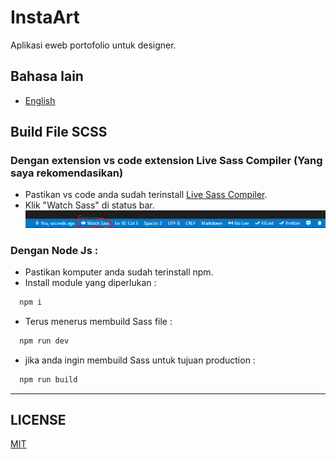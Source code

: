 # InstaArt
Aplikasi eweb portofolio untuk designer. 

## Bahasa lain
- [English](./README.md)

<!-- ## Website
https://instaart.cybertwenty.com -->

## Build File SCSS
### Dengan extension vs code extension Live Sass Compiler (Yang saya rekomendasikan)
- Pastikan vs code anda sudah terinstall [Live Sass Compiler](https://marketplace.visualstudio.com/items?itemName=ritwickdey.live-sass).
- Klik "Watch Sass" di status bar.
  ![live sass compiler status bar image](./live-sass-compiler-status-bar.png)

### Dengan Node Js :
- Pastikan komputer anda sudah terinstall npm.
- Install module yang diperlukan : 
```bash 
  npm i
```
- Terus menerus membuild Sass file :
```bash 
  npm run dev
```
- jika anda ingin membuild Sass untuk tujuan production :
```bash 
  npm run build
```

---
## LICENSE
[MIT](./LICENSE.md)

<!-- © Dibuat Oleh [Yusril A. P.](https://github.com/yusril-adr) -->